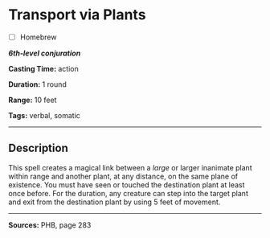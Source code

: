 # Transport via Plants

- [ ] Homebrew

***6th-level conjuration***

**Casting Time:** action

**Duration:** 1 round

**Range:** 10 feet

**Tags:** verbal, somatic

---

## Description
This spell creates a magical link between a *large* or larger inanimate plant within range and another plant, at any distance, on the same plane of existence.
You must have seen or touched the destination plant at least once before.
For the duration, any creature can step into the target plant and exit from the destination plant by using 5 feet of movement.

---

**Sources:** PHB, page 283

